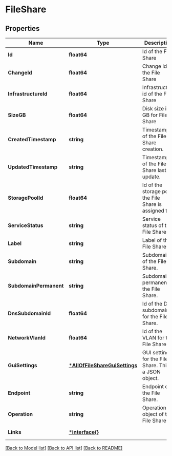 # FileShare

## Properties
Name | Type | Description | Notes
------------ | ------------- | ------------- | -------------
**Id** | **float64** | Id of the File Share | [default to null]
**ChangeId** | **float64** | Change id of the File Share | [default to null]
**InfrastructureId** | **float64** | Infrastructure id of the File Share | [default to null]
**SizeGB** | **float64** | Disk size in GB for File Share | [default to null]
**CreatedTimestamp** | **string** | Timestamp of the File Share creation. | [default to null]
**UpdatedTimestamp** | **string** | Timestamp of the File Share last update. | [default to null]
**StoragePoolId** | **float64** | Id of the storage pool the File Share is assigned to | [optional] [default to null]
**ServiceStatus** | **string** | Service status of the File Share | [default to null]
**Label** | **string** | Label of the File Share. | [default to null]
**Subdomain** | **string** | Subdomain of the File Share. | [optional] [default to null]
**SubdomainPermanent** | **string** | Subdomain permanent of the File Share. | [optional] [default to null]
**DnsSubdomainId** | **float64** | Id of the DNS subdomain for the File Share. | [optional] [default to null]
**NetworkVlanId** | **float64** | Id of the VLAN for the File Share. | [optional] [default to null]
**GuiSettings** | [***AllOfFileShareGuiSettings**](AllOfFileShareGuiSettings.md) | GUI settings for the File Share. This is a JSON object. | [optional] [default to null]
**Endpoint** | **string** | Endpoint of the File Share. | [optional] [default to null]
**Operation** | **string** | Operation object of the File Share. | [optional] [default to null]
**Links** | [***interface{}**](interface{}.md) |  | [default to null]

[[Back to Model list]](../README.md#documentation-for-models) [[Back to API list]](../README.md#documentation-for-api-endpoints) [[Back to README]](../README.md)

